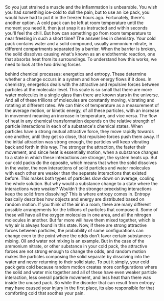 
So you just strained a muscle
and the inflammation is unbearable.
You wish you had something 
ice-cold to dull the pain,
but to use an ice pack, you would have had
to put it in the freezer hours ago.
Fortunately, there&#39;s another option.
A cold pack can be left at room temperature
until the moment you need it,
then just snap it as instructed
and within seconds you&#39;ll feel the chill.
But how can something go from 
room temperature to near freezing
in such a short time?
The answer lies in chemistry.
Your cold pack contains water
and a solid compound,
usually ammonium nitrate, in different
compartments separated by a barrier.
When the barrier is broken,
the solid dissolves
causing what&#39;s known as an 
endothermic reaction,
one that absorbs heat from its surroundings.
To understand how this works,
we need to look at the two driving forces

behind chemical processes:
energetics and entropy.
These determine whether a change occurs in
a system and how energy flows if it does.
In chemistry, energetics deals with
the attractive and repulsive forces
between particles at the molecular level.
This scale is so small that there are
more water molecules in a single glass
than there are known stars in the universe.
And all of these trillions 
of molecules are
constantly moving, vibrating 
and rotating at different rates.
We can think of temperature as
a measurement of the average motion,
or kinetic energy, of all these particles,
with an increase in movement
meaning an increase in temperature,
and vice versa.
The flow of heat in any 
chemical transformation
depends on the relative strength
of particle interactions
in each of a substance&#39;s chemical states.
When particles have a strong mutual
attractive force,
they move rapidly towards one another,
until they get so close,
that repulsive forces push them away.
If the initial attraction was 
strong enough,
the particles will keep vibrating back
and forth in this way.
The stronger the attraction,
the faster their movement,
and since heat is essentially motion,
when a substance changes to a state
in which these interactions are stronger,
the system heats up.
But our cold packs do the opposite,
which means that when 
the solid dissolves in the water,
the new interactions of solid particles 
and water molecules with each other
are weaker than the separate interactions
that existed before.
This makes both types of particles 
slow down on average,
cooling the whole solution.
But why would a substance change to a
state where the interactions were weaker?
Wouldn&#39;t the stronger preexisting
interactions keep the solid from dissolving?
This is where entropy comes in.
Entropy basically describes 
how objects and energy
are distributed based on random motion.
If you think of the air in a room,
there are many different possible arrangements
for the trillions of particles 
that compose it.
Some of these will have all 
the oxygen molecules in one area,
and all the nitrogen molecules in another.
But far more will have them 
mixed together,
which is why air is always
found in this state.
Now, if there are strong
attractive forces between particles,
the probability of some configurations
can change
even to the point where the odds
don&#39;t favor certain substances mixing.
Oil and water not mixing is an example.
But in the case of the ammonium nitrate,
or other substance in your cold pack,
the attractive forces are not 
strong enough to change the odds,
and random motion makes the particles
composing the solid separate
by dissolving into the water
and never returning to their solid state.
To put it simply, your cold pack gets 
cold because random motion
creates more configurations where 
the solid and water mix together
and all of these have even weaker
particle interaction,
less overall particle movement,
and less heat than there was 
inside the unused pack.
So while the disorder that can result
from entropy
may have caused your injury
in the first place,
its also responsible for that
comforting cold that soothes your pain.
